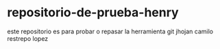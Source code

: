 # repositorio-de-prueba-henry
este repositorio es para probar o repasar la herramienta git
jhojan camilo restrepo lopez
